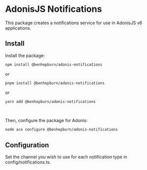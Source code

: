 # AdonisJS Notifications

This package creates a notifications service for use in AdonisJS v6 applications.

## Install

Install the package:

```sh
npm install @benhepburn/adonis-notifications
```

or

```sh
pnpm install @benhepburn/adonis-notifications
```

or

```sh
yarn add @benhepburn/adonis-notifications
```

<br />

Then, configure the package for Adonis:

```sh
node ace configure @benhepburn/adonis-notifications
```

## Configuration

Set the channel you wish to use for each notification type in config/notifications.ts.
